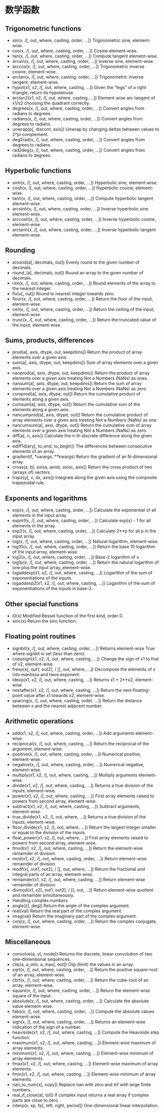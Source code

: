 # 数学函数

## Trigonometric functions

- sin(x, /[, out, where, casting, order, …])	Trigonometric sine, element-wise.
- cos(x, /[, out, where, casting, order, …])	Cosine element-wise.
- tan(x, /[, out, where, casting, order, …])	Compute tangent element-wise.
- arcsin(x, /[, out, where, casting, order, …])	Inverse sine, element-wise.
- arccos(x, /[, out, where, casting, order, …])	Trigonometric inverse cosine, element-wise.
- arctan(x, /[, out, where, casting, order, …])	Trigonometric inverse tangent, element-wise.
- hypot(x1, x2, /[, out, where, casting, …])	Given the “legs” of a right triangle, return its hypotenuse.
- arctan2(x1, x2, /[, out, where, casting, …])	Element-wise arc tangent of x1/x2 choosing the quadrant correctly.
- degrees(x, /[, out, where, casting, order, …])	Convert angles from radians to degrees.
- radians(x, /[, out, where, casting, order, …])	Convert angles from degrees to radians.
- unwrap(p[, discont, axis])	Unwrap by changing deltas between values to 2*pi complement.
- deg2rad(x, /[, out, where, casting, order, …])	Convert angles from degrees to radians.
- rad2deg(x, /[, out, where, casting, order, …])	Convert angles from radians to degrees.

## Hyperbolic functions

- sinh(x, /[, out, where, casting, order, …])	Hyperbolic sine, element-wise.
- cosh(x, /[, out, where, casting, order, …])	Hyperbolic cosine, element-wise.
- tanh(x, /[, out, where, casting, order, …])	Compute hyperbolic tangent element-wise.
- arcsinh(x, /[, out, where, casting, order, …])	Inverse hyperbolic sine element-wise.
- arccosh(x, /[, out, where, casting, order, …])	Inverse hyperbolic cosine, element-wise.
- arctanh(x, /[, out, where, casting, order, …])	Inverse hyperbolic tangent element-wise.

## Rounding

- around(a[, decimals, out])	Evenly round to the given number of decimals.
- round_(a[, decimals, out])	Round an array to the given number of decimals.
- rint(x, /[, out, where, casting, order, …])	Round elements of the array to the nearest integer.
- fix(x[, out])	Round to nearest integer towards zero.
- floor(x, /[, out, where, casting, order, …])	Return the floor of the input, element-wise.
- ceil(x, /[, out, where, casting, order, …])	Return the ceiling of the input, element-wise.
- trunc(x, /[, out, where, casting, order, …])	Return the truncated value of the input, element-wise.

## Sums, products, differences

- prod(a[, axis, dtype, out, keepdims])	Return the product of array elements over a given axis.
- sum(a[, axis, dtype, out, keepdims])	Sum of array elements over a given axis.
- nanprod(a[, axis, dtype, out, keepdims])	Return the product of array elements over a given axis treating Not a Numbers (NaNs) as ones.
- nansum(a[, axis, dtype, out, keepdims])	Return the sum of array elements over a given axis treating Not a Numbers (NaNs) as zero.
- cumprod(a[, axis, dtype, out])	Return the cumulative product of elements along a given axis.
- cumsum(a[, axis, dtype, out])	Return the cumulative sum of the elements along a given axis.
- nancumprod(a[, axis, dtype, out])	Return the cumulative product of array elements over a given axis treating Not a Numbers (NaNs) as one.
- nancumsum(a[, axis, dtype, out])	Return the cumulative sum of array elements over a given axis treating Not a Numbers (NaNs) as zero.
- diff(a[, n, axis])	Calculate the n-th discrete difference along the given axis.
- ediff1d(ary[, to_end, to_begin])	The differences between consecutive elements of an array.
- gradient(f, *varargs, **kwargs)	Return the gradient of an N-dimensional array.
- cross(a, b[, axisa, axisb, axisc, axis])	Return the cross product of two (arrays of) vectors.
- trapz(y[, x, dx, axis])	Integrate along the given axis using the composite trapezoidal rule.

## Exponents and logarithms

- exp(x, /[, out, where, casting, order, …])	Calculate the exponential of all elements in the input array.
- expm1(x, /[, out, where, casting, order, …])	Calculate exp(x) - 1 for all elements in the array.
- exp2(x, /[, out, where, casting, order, …])	Calculate 2**p for all p in the input array.
- log(x, /[, out, where, casting, order, …])	Natural logarithm, element-wise.
- log10(x, /[, out, where, casting, order, …])	Return the base 10 logarithm of the input array, element-wise.
- log2(x, /[, out, where, casting, order, …])	Base-2 logarithm of x.
- log1p(x, /[, out, where, casting, order, …])	Return the natural logarithm of one plus the input array, element-wise.
- logaddexp(x1, x2, /[, out, where, casting, …])	Logarithm of the sum of exponentiations of the inputs.
- logaddexp2(x1, x2, /[, out, where, casting, …])	Logarithm of the sum of exponentiations of the inputs in base-2.

## Other special functions

- i0(x)	Modified Bessel function of the first kind, order 0.
- sinc(x)	Return the sinc function.

## Floating point routines

- signbit(x, /[, out, where, casting, order, …])	Returns element-wise True where signbit is set (less than zero).
- copysign(x1, x2, /[, out, where, casting, …])	Change the sign of x1 to that of x2, element-wise.
- frexp(x[, out1, out2], / [[, out, where, …])	Decompose the elements of x into mantissa and twos exponent.
- ldexp(x1, x2, /[, out, where, casting, …])	Returns x1 * 2**x2, element-wise.
- nextafter(x1, x2, /[, out, where, casting, …])	Return the next floating-point value after x1 towards x2, element-wise.
- spacing(x, /[, out, where, casting, order, …])	Return the distance between x and the nearest adjacent number.

## Arithmetic operations

- add(x1, x2, /[, out, where, casting, order, …])	Add arguments element-wise.
- reciprocal(x, /[, out, where, casting, …])	Return the reciprocal of the argument, element-wise.
- positive(x, /[, out, where, casting, order, …])	Numerical positive, element-wise.
- negative(x, /[, out, where, casting, order, …])	Numerical negative, element-wise.
- multiply(x1, x2, /[, out, where, casting, …])	Multiply arguments element-wise.
- divide(x1, x2, /[, out, where, casting, …])	Returns a true division of the inputs, element-wise.
- power(x1, x2, /[, out, where, casting, …])	First array elements raised to powers from second array, element-wise.
- subtract(x1, x2, /[, out, where, casting, …])	Subtract arguments, element-wise.
- true_divide(x1, x2, /[, out, where, …])	Returns a true division of the inputs, element-wise.
- floor_divide(x1, x2, /[, out, where, …])	Return the largest integer smaller or equal to the division of the inputs.
- float_power(x1, x2, /[, out, where, …])	First array elements raised to powers from second array, element-wise.
- fmod(x1, x2, /[, out, where, casting, …])	Return the element-wise remainder of division.
- mod(x1, x2, /[, out, where, casting, order, …])	Return element-wise remainder of division.
- modf(x[, out1, out2], / [[, out, where, …])	Return the fractional and integral parts of an array, element-wise.
- remainder(x1, x2, /[, out, where, casting, …])	Return element-wise remainder of division.
- divmod(x1, x2[, out1, out2], / [[, out, …])	Return element-wise quotient and remainder simultaneously.
- Handling complex numbers
- angle(z[, deg])	Return the angle of the complex argument.
- real(val)	Return the real part of the complex argument.
- imag(val)	Return the imaginary part of the complex argument.
- conj(x, /[, out, where, casting, order, …])	Return the complex conjugate, element-wise.

## Miscellaneous

- convolve(a, v[, mode])	Returns the discrete, linear convolution of two one-dimensional sequences.
- clip(a, a_min, a_max[, out])	Clip (limit) the values in an array.
- sqrt(x, /[, out, where, casting, order, …])	Return the positive square-root of an array, element-wise.
- cbrt(x, /[, out, where, casting, order, …])	Return the cube-root of an array, element-wise.
- square(x, /[, out, where, casting, order, …])	Return the element-wise square of the input.
- absolute(x, /[, out, where, casting, order, …])	Calculate the absolute value element-wise.
- fabs(x, /[, out, where, casting, order, …])	Compute the absolute values element-wise.
- sign(x, /[, out, where, casting, order, …])	Returns an element-wise indication of the sign of a number.
- heaviside(x1, x2, /[, out, where, casting, …])	Compute the Heaviside step function.
- maximum(x1, x2, /[, out, where, casting, …])	Element-wise maximum of array elements.
- minimum(x1, x2, /[, out, where, casting, …])	Element-wise minimum of array elements.
- fmax(x1, x2, /[, out, where, casting, …])	Element-wise maximum of array elements.
- fmin(x1, x2, /[, out, where, casting, …])	Element-wise minimum of array elements.
- nan_to_num(x[, copy])	Replace nan with zero and inf with large finite numbers.
- real_if_close(a[, tol])	If complex input returns a real array if complex parts are close to zero.
- interp(x, xp, fp[, left, right, period])	One-dimensional linear interpolation.